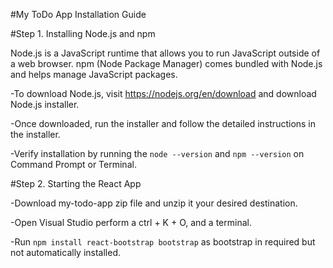 #My ToDo App Installation Guide

#Step 1. Installing Node.js and npm 

Node.js is a JavaScript runtime that allows you to run JavaScript outside of a web browser. npm (Node Package Manager) comes bundled with Node.js and helps manage JavaScript packages.

-To download Node.js, visit https://nodejs.org/en/download and download Node.js installer.

-Once downloaded, run the installer and follow the detailed instructions in the installer.
  
-Verify installation by running the `node --version` and `npm --version` on Command Prompt or Terminal.

#Step 2. Starting the React App

-Download my-todo-app zip file and unzip it your desired destination.

-Open Visual Studio perform a ctrl + K + O, and a terminal.

-Run `npm install react-bootstrap bootstrap` as bootstrap in required but not automatically installed.


